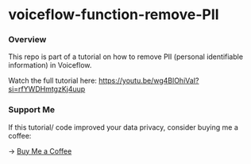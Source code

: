 # voiceflow-function-remove-PII

### Overview

This repo is part of a tutorial on how to remove PII (personal identifiable information) in Voiceflow. 

Watch the full tutorial here: https://youtu.be/wg4BlOhiVaI?si=rfYWDHmtgzKj4uup

### Support Me

If this tutorial/ code improved your data privacy, consider buying me a coffee:

→ [Buy Me a Coffee](https://ko-fi.com/bartybart)
